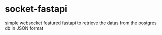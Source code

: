 # socket-fastapi
simple websocket featured fastapi to retrieve the datas from the postgres db  in JSON format
